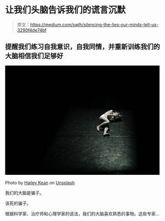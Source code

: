 # 让我们头脑告诉我们的谎言沉默

> 原文：<https://medium.com/swlh/silencing-the-lies-our-minds-tell-us-3290f4de74bf>

## 提醒我们练习自我意识，自我同情，并重新训练我们的大脑相信我们足够好

![](img/46cb327ee7af77bea9d507ded82f997a.png)

Photo by [Hailey Kean](https://unsplash.com/@keaneyefoto?utm_source=unsplash&utm_medium=referral&utm_content=creditCopyText) on [Unsplash](https://unsplash.com/search/photos/scared-thoughts?utm_source=unsplash&utm_medium=referral&utm_content=creditCopyText)

我们的大脑是骗子。

该死的骗子。

根据科学家、治疗师和心理学家的说法，我们的大脑喜欢熟悉的事物。这些专家…